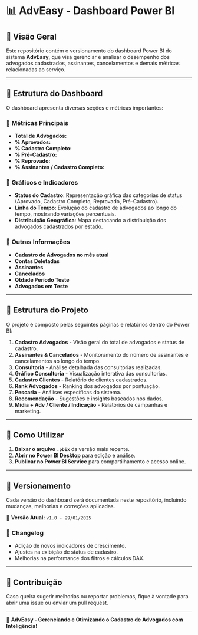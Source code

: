 # 📊 AdvEasy - Dashboard Power BI

## 📌 Visão Geral

Este repositório contém o versionamento do dashboard Power BI do sistema **AdvEasy**, que visa gerenciar e analisar o desempenho dos advogados cadastrados, assinantes, cancelamentos e demais métricas relacionadas ao serviço.

---

## 📌 Estrutura do Dashboard

O dashboard apresenta diversas seções e métricas importantes:

### 🔹 **Métricas Principais**
- **Total de Advogados:** 
- **% Aprovados:** 
- **% Cadastro Completo:** 
- **% Pré-Cadastro:** 
- **% Reprovado:** 
- **% Assinantes / Cadastro Completo:**

### 🔹 **Gráficos e Indicadores**
- **Status do Cadastro**: Representação gráfica das categorias de status (Aprovado, Cadastro Completo, Reprovado, Pré-Cadastro).
- **Linha do Tempo**: Evolução do cadastro de advogados ao longo do tempo, mostrando variações percentuais.
- **Distribuição Geográfica**: Mapa destacando a distribuição dos advogados cadastrados por estado.

### 🔹 **Outras Informações**
- **Cadastro de Advogados no mês atual** 
- **Contas Deletadas** 
- **Assinantes** 
- **Cancelados**
- **Qtdade Período Teste**
- **Advogados em Teste**

---

## 📌 Estrutura do Projeto

O projeto é composto pelas seguintes páginas e relatórios dentro do Power BI:

1. **Cadastro Advogados** - Visão geral do total de advogados e status de cadastro.
2. **Assinantes & Cancelados** - Monitoramento do número de assinantes e cancelamentos ao longo do tempo.
3. **Consultoria** - Análise detalhada das consultorias realizadas.
4. **Gráfico Consultoria** - Visualização interativa das consultorias.
5. **Cadastro Clientes** - Relatório de clientes cadastrados.
6. **Rank Advogados** - Ranking dos advogados por pontuação.
7. **Pescaria** - Análises específicas do sistema.
8. **Recomendação** - Sugestões e insights baseados nos dados.
9. **Mídia + Adv / Cliente / Indicação** - Relatórios de campanhas e marketing.

---

## 📌 Como Utilizar

1. **Baixar o arquivo `.pbix`** da versão mais recente.
2. **Abrir no Power BI Desktop** para edição e análise.
3. **Publicar no Power BI Service** para compartilhamento e acesso online.

---

## 📌 Versionamento

Cada versão do dashboard será documentada neste repositório, incluindo mudanças, melhorias e correções aplicadas.  

📌 **Versão Atual:** `v1.0 - 29/01/2025`

### 🔄 **Changelog**
- Adição de novos indicadores de crescimento.
- Ajustes na exibição de status de cadastro.
- Melhorias na performance dos filtros e cálculos DAX.

---

## 📌 Contribuição

Caso queira sugerir melhorias ou reportar problemas, fique à vontade para abrir uma issue ou enviar um pull request.

---


🚀 **AdvEasy - Gerenciando e Otimizando o Cadastro de Advogados com Inteligência!**
